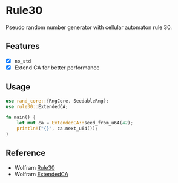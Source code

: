 # Rule30

Pseudo random number generator with cellular automaton rule 30.

## Features

- [x] `no_std`
- [x] Extend CA for better performance

## Usage

```rust
use rand_core::{RngCore, SeedableRng};
use rule30::ExtendedCA;

fn main() {
    let mut ca = ExtendedCA::seed_from_u64(42);
    println!("{}", ca.next_u64());
}
```

## Reference

- Wolfram [Rule30](https://reference.wolfram.com/language/tutorial/RandomNumberGeneration.html#830168163)
- Wolfram [ExtendedCA](https://reference.wolfram.com/language/tutorial/RandomNumberGeneration.html#18361715)
